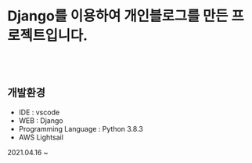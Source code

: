 #  Django를 이용하여 개인블로그를 만든 프로젝트입니다.
 
<br>
<br>

## 개발환경
- IDE : vscode
- WEB : Django
- Programming Language : Python 3.8.3   
- AWS Lightsail


2021.04.16 ~ 
